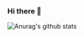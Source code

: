 ### Hi there 👋

![Anurag's github stats](https://github-readme-stats.vercel.app/api?username=patsta32&show_icons=true&count_private=true&theme=onedark)
